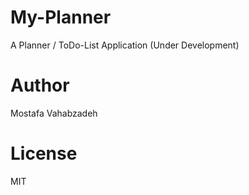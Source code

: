 # My-Planner

A Planner / ToDo-List Application (Under Development)

# Author

Mostafa Vahabzadeh

# License

MIT
